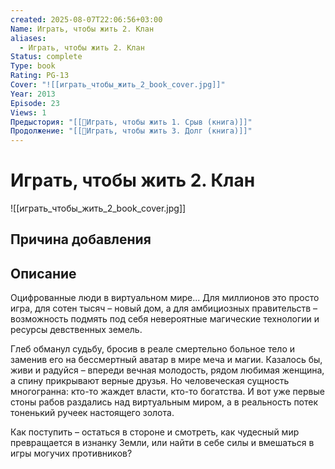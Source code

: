 ```yaml
---
created: 2025-08-07T22:06:56+03:00
Name: Играть, чтобы жить 2. Клан
aliases:
  - Играть, чтобы жить 2. Клан
Status: complete
Type: book
Rating: PG-13
Cover: "![[играть_чтобы_жить_2_book_cover.jpg]]"
Year: 2013
Episode: 23
Views: 1
Предыстория: "[[📘Играть, чтобы жить 1. Срыв (книга)]]"
Продолжение: "[[📘Играть, чтобы жить 3. Долг (книга)]]"
---
```


# Играть, чтобы жить 2. Клан

![[играть_чтобы_жить_2_book_cover.jpg]]


## Причина добавления




## Описание

Оцифрованные люди в виртуальном мире... Для миллионов это просто игра, для сотен тысяч – новый дом, а для амбициозных правительств – возможность подмять под себя невероятные магические технологии и ресурсы девственных земель.

Глеб обманул судьбу, бросив в реале смертельно больное тело и заменив его на бессмертный аватар в мире меча и магии. Казалось бы, живи и радуйся – впереди вечная молодость, рядом любимая женщина, а спину прикрывают верные друзья. Но человеческая сущность многогранна: кто-то жаждет власти, кто-то богатства. И вот уже первые стоны рабов раздались над виртуальным миром, а в реальность потек тоненький ручеек настоящего золота.

Как поступить – остаться в стороне и смотреть, как чудесный мир превращается в изнанку Земли, или найти в себе силы и вмешаться в игры могучих противников?
